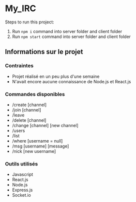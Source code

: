 # My_IRC

Steps to run this project:

1. Run `npm i` command into server folder and client folder
2. Run `npm start` command into server folder and client folder

## Informations sur le projet

### Contraintes
- Projet réalisé en un peu plus d'une semaine
- N'avait encore aucune connaissance de Node.js et React.js

### Commandes disponibles
 - /create [channel]
 - /join [channel]
 - /leave
 - /delete [channel]
 - /change [channel] [new channel]
 - /users
 - /list
 - /where [username = null]
 - /msg [username] [message]
 - /nick [new username]


### Outils utilisés
- Javascript
- React.js
- Node.js
- Express.js
- Socket.io
